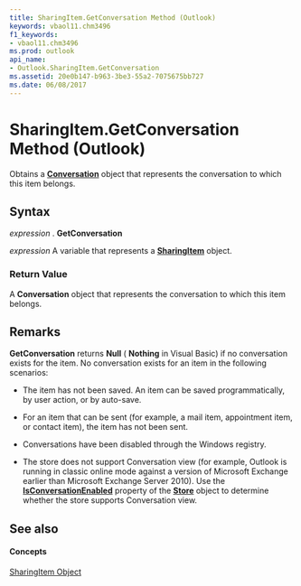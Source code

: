 ```yaml
---
title: SharingItem.GetConversation Method (Outlook)
keywords: vbaol11.chm3496
f1_keywords:
- vbaol11.chm3496
ms.prod: outlook
api_name:
- Outlook.SharingItem.GetConversation
ms.assetid: 20e0b147-b963-3be3-55a2-7075675bb727
ms.date: 06/08/2017
---
```



# SharingItem.GetConversation Method (Outlook)

Obtains a **[Conversation](conversation-object-outlook.md)** object that represents the conversation to which this item belongs.


## Syntax

 _expression_ . **GetConversation**

 _expression_ A variable that represents a **[SharingItem](sharingitem-object-outlook.md)** object.


### Return Value

A **Conversation** object that represents the conversation to which this item belongs.


## Remarks

 **GetConversation** returns **Null** ( **Nothing** in Visual Basic) if no conversation exists for the item. No conversation exists for an item in the following scenarios:


- The item has not been saved. An item can be saved programmatically, by user action, or by auto-save.
    
- For an item that can be sent (for example, a mail item, appointment item, or contact item), the item has not been sent.
    
- Conversations have been disabled through the Windows registry.
    
- The store does not support Conversation view (for example, Outlook is running in classic online mode against a version of Microsoft Exchange earlier than Microsoft Exchange Server 2010). Use the **[IsConversationEnabled](store-isconversationenabled-property-outlook.md)** property of the **[Store](store-object-outlook.md)** object to determine whether the store supports Conversation view.
    



## See also


#### Concepts


[SharingItem Object](sharingitem-object-outlook.md)

